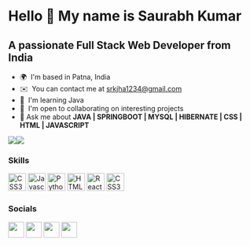 Hello  🙏 My name is Saurabh Kumar
===============================

A passionate Full Stack Web Developer from India
------------------------------------------------

* 🌍  I'm based in Patna, India
* ✉️  You can contact me at [srkjha1234@gmail.com](srkjha1234@gmail.com)
* 🧠  I'm learning Java
* 🤝  I'm open to collaborating on interesting projects
* 💬 Ask me about **JAVA | SPRINGBOOT | MYSQL | HIBERNATE | CSS | HTML | JAVASCRIPT**


<a href="https://www.twitter.com/s_kumar1211" target="_blank" rel="noreferrer"><img
src="https://img.shields.io/twitter/follow/s_kumar1211?logo=twitter&style=for-the-badge&color=ffffff&labelColor=000000"
/></a><a href="https://www.github.com/srkjha" target="_blank" rel="noreferrer"><img
src="https://img.shields.io/github/followers/srkjha?logo=github&style=for-the-badge&color=ffffff&labelColor=000000" /></a>

### Skills

<p align="left">
  
  <a href="https://www.w3.org/TR/CSS/#css" target="_blank" rel="noreferrer"><img src="https://raw.githubusercontent.com/danielcranney/readme-generator/main/public/icons/skills/css3-colored.svg" width="36" height="36" alt="CSS3" /></a> 
<a href="https://developer.mozilla.org/en-US/docs/Web/JavaScript" target="_blank" rel="noreferrer"><img src="https://raw.githubusercontent.com/danielcranney/readme-generator/main/public/icons/skills/javascript-colored.svg" width="36" height="36" alt="Javascript" /></a>
<a href="https://www.python.org/" target="_blank" rel="noreferrer"><img src="https://raw.githubusercontent.com/danielcranney/readme-generator/main/public/icons/skills/python-colored.svg" width="36" height="36" alt="Python" /></a>
<a href="https://developer.mozilla.org/en-US/docs/Glossary/HTML5" target="_blank" rel="noreferrer"><img src="https://raw.githubusercontent.com/danielcranney/readme-generator/main/public/icons/skills/html5-colored.svg" width="36" height="36" alt="HTML5" /></a>
<a href="https://reactjs.org/" target="_blank" rel="noreferrer"><img src="https://raw.githubusercontent.com/danielcranney/readme-generator/main/public/icons/skills/react-colored.svg" width="36" height="36" alt="React" /></a>
<a href="https://www.w3.org/TR/CSS/#css" target="_blank" rel="noreferrer"><img src="https://raw.githubusercontent.com/danielcranney/readme-generator/main/public/icons/skills/css3-colored.svg" width="36" height="36" alt="CSS3" /></a>





### Socials

<p align="left"> <a href="https://www.github.com/srkjha" target="_blank" rel="noreferrer"><img src="https://raw.githubusercontent.com/danielcranney/readme-generator/main/public/icons/socials/github.svg" width="32" height="32" /></a> <a href="https://www.linkedin.com/in/srkjha/" target="_blank" rel="noreferrer"><img src="https://raw.githubusercontent.com/danielcranney/readme-generator/main/public/icons/socials/linkedin.svg" width="32" height="32" /></a> <a href="http://www.medium.com/@srkjha" target="_blank" rel="noreferrer"><img src="https://raw.githubusercontent.com/danielcranney/readme-generator/main/public/icons/socials/medium.svg" width="32" height="32" /></a> <a href="https://www.twitter.com/s_kumar1211" target="_blank" rel="noreferrer"><img src="https://raw.githubusercontent.com/danielcranney/readme-generator/main/public/icons/socials/twitter.svg" width="32" height="32" /></a> <a >




